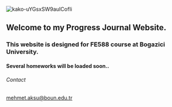 ![kako-uYGsxSW9auICofIi](https://user-images.githubusercontent.com/49394063/141639464-771c2d1a-a041-4b85-b16d-817d036e6a9e.png)

## Welcome to my Progress Journal Website. 





### This website is designed for FE588 course at Bogazici University.





#### Several homeworks will be loaded soon..




###### Contact
mehmet.aksu@boun.edu.tr
